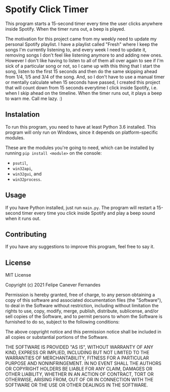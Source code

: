 # Spotify Click Timer

This program starts a 15-second timer every time the user clicks anywhere inside Spotify. When the timer runs out, a beep is played.

The motivation for this project came from my weekly need to update my personal Spotify playlist. I have a playlist called "Fresh" where I keep the songs I'm currently listening to, and every week I need to update it, removing songs I don't feel like listening anymore to and adding new ones. However I don't like having to listen to all of them all over again to see if I'm sick of a particular song or not, so I came up with this thing that I start the song, listen to the first 15 seconds and then do the same skipping ahead from 1/4, 1/5 and 3/4 of the song. And, so I don't have to use a manual timer or mentally calculate when 15 seconds have passed, I created this project that will count down from 15 seconds everytime I click inside Spotify, i.e. when I skip ahead on the timeline. When the timer runs out, it plays a beep to warn me. Call me lazy. :)

## Instalation

To run this program, you need to have at least Python 3.6 installed. This program will only run on Windows, since it depends on platform-specific modules.

These are the modules you're going to need, which can be installed by running ```pip install <module>``` on the console:

* ```psutil```,
* ```win32api```,
* ```win32gui```, and
* ```win32process```.

## Usage

If you have Python installed, just run ```main.py```. The program will restart a 15-second timer every time you click inside Spotify and play a beep sound when it runs out.

## Contributing

If you have any suggestions to improve this program, feel free to say it.

## License

MIT License

Copyright (c) 2021 Felipe Canever Fernandes

Permission is hereby granted, free of charge, to any person obtaining a copy
of this software and associated documentation files (the "Software"), to deal
in the Software without restriction, including without limitation the rights
to use, copy, modify, merge, publish, distribute, sublicense, and/or sell
copies of the Software, and to permit persons to whom the Software is
furnished to do so, subject to the following conditions:

The above copyright notice and this permission notice shall be included in all
copies or substantial portions of the Software.

THE SOFTWARE IS PROVIDED "AS IS", WITHOUT WARRANTY OF ANY KIND, EXPRESS OR
IMPLIED, INCLUDING BUT NOT LIMITED TO THE WARRANTIES OF MERCHANTABILITY,
FITNESS FOR A PARTICULAR PURPOSE AND NONINFRINGEMENT. IN NO EVENT SHALL THE
AUTHORS OR COPYRIGHT HOLDERS BE LIABLE FOR ANY CLAIM, DAMAGES OR OTHER
LIABILITY, WHETHER IN AN ACTION OF CONTRACT, TORT OR OTHERWISE, ARISING FROM,
OUT OF OR IN CONNECTION WITH THE SOFTWARE OR THE USE OR OTHER DEALINGS IN THE
SOFTWARE.
